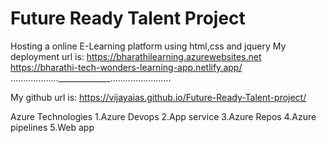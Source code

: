 # Future Ready Talent Project
Hosting a online E-Learning platform using html,css and jquery
My deployment url is:  https://bharathilearning.azurewebsites.net
https://bharathi-tech-wonders-learning-app.netlify.app/
..................._____________........................

My github url is: https://vijayaias.github.io/Future-Ready-Talent-project/

Azure Technologies
1.Azure Devops
2.App service
3.Azure Repos
4.Azure pipelines
5.Web app
